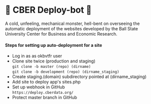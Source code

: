 # 🤖 CBER Deploy-bot 🤖

A cold, unfeeling, mechanical monster, hell-bent on overseeing the automatic deployment of the 
websites developed by the Ball State University Center for Business and Economic Research. 

#### Steps for setting up auto-deployment for a site
- Log in as as okbvtfr user
- Clone site twice (production and staging)  
	`git clone -b master (repo) (dirname)`  
	`git clone -b development (repo) (dirname_staging)`
- Create staging.(domain) subdirectory pointed at (dirname_staging)
- Add site to deploy app's sites.php
- Set up webhook in GitHub  
    `https://deploy.cberdata.org/`
- Protect master branch in GitHub

